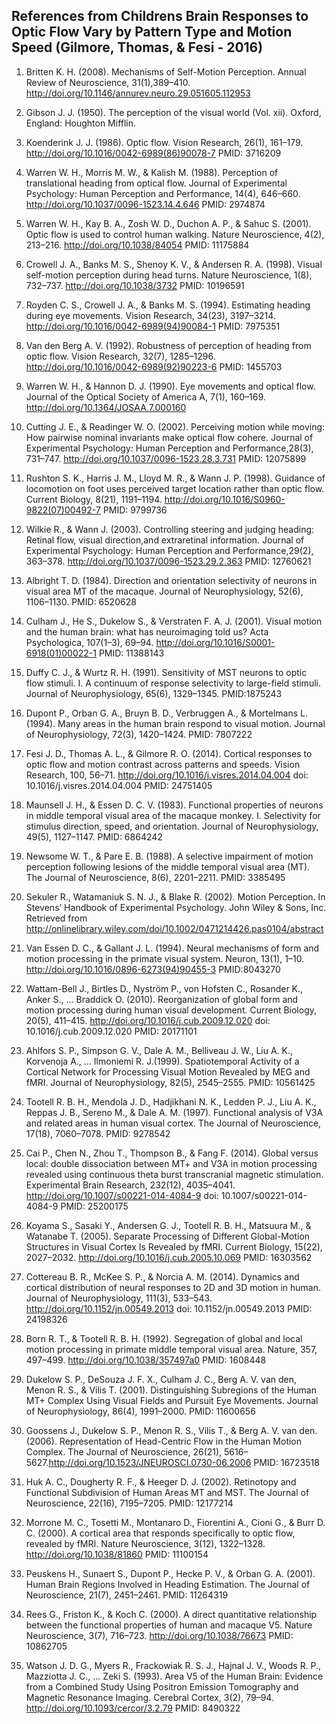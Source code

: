 ## References from Childrens Brain Responses to Optic Flow Vary by Pattern Type and Motion Speed (Gilmore, Thomas, & Fesi - 2016)
1. Britten K. H. (2008). Mechanisms of Self-Motion Perception. Annual Review of Neuroscience, 31(1),389–410. http://doi.org/10.1146/annurev.neuro.29.051605.112953

2. Gibson J. J. (1950). The perception of the visual world (Vol. xii). Oxford, England: Houghton Mifflin.

3. Koenderink J. J. (1986). Optic flow. Vision Research, 26(1), 161–179. http://doi.org/10.1016/0042-6989(86)90078-7 PMID: 3716209

4. Warren W. H., Morris M. W., & Kalish M. (1988). Perception of translational heading from optical flow. Journal of Experimental Psychology: Human Perception and Performance, 14(4), 646–660. http://doi.org/10.1037/0096-1523.14.4.646 PMID: 2974874

5. Warren W. H., Kay B. A., Zosh W. D., Duchon A. P., & Sahuc S. (2001). Optic flow is used to control human walking. Nature Neuroscience, 4(2), 213–216. http://doi.org/10.1038/84054 PMID: 11175884

6. Crowell J. A., Banks M. S., Shenoy K. V., & Andersen R. A. (1998). Visual self-motion perception during head turns. Nature Neuroscience, 1(8), 732–737. http://doi.org/10.1038/3732 PMID: 10196591

7. Royden C. S., Crowell J. A., & Banks M. S. (1994). Estimating heading during eye movements. Vision Research, 34(23), 3197–3214. http://doi.org/10.1016/0042-6989(94)90084-1 PMID: 7975351

8. Van den Berg A. V. (1992). Robustness of perception of heading from optic flow. Vision Research, 32(7), 1285–1296. http://doi.org/10.1016/0042-6989(92)90223-6 PMID: 1455703

9. Warren W. H., & Hannon D. J. (1990). Eye movements and optical flow. Journal of the Optical Society of America A, 7(1), 160–169. http://doi.org/10.1364/JOSAA.7.000160

10. Cutting J. E., & Readinger W. O. (2002). Perceiving motion while moving: How pairwise nominal invariants make optical flow cohere. Journal of Experimental Psychology: Human Perception and Performance,28(3), 731–747. http://doi.org/10.1037/0096-1523.28.3.731 PMID: 12075899

11. Rushton S. K., Harris J. M., Lloyd M. R., & Wann J. P. (1998). Guidance of locomotion on foot uses perceived target location rather than optic flow. Current Biology, 8(21), 1191–1194. http://doi.org/10.1016/S0960-9822(07)00492-7 PMID: 9799736

12. Wilkie R., & Wann J. (2003). Controlling steering and judging heading: Retinal flow, visual direction,and extraretinal information. Journal of Experimental Psychology: Human Perception and Performance,29(2), 363–378. http://doi.org/10.1037/0096-1523.29.2.363 PMID: 12760621

13. Albright T. D. (1984). Direction and orientation selectivity of neurons in visual area MT of the macaque. Journal of Neurophysiology, 52(6), 1106–1130. PMID: 6520628
14. Culham J., He S., Dukelow S., & Verstraten F. A. J. (2001). Visual motion and the human brain: what has neuroimaging told us? Acta Psychologica, 107(1–3), 69–94. http://doi.org/10.1016/S0001-6918(01)00022-1 PMID: 11388143

15. Duffy C. J., & Wurtz R. H. (1991). Sensitivity of MST neurons to optic flow stimuli. I. A continuum of response selectivity to large-field stimuli. Journal of Neurophysiology, 65(6), 1329–1345. PMID:1875243

16. Dupont P., Orban G. A., Bruyn B. D., Verbruggen A., & Mortelmans L. (1994). Many areas in the human brain respond to visual motion. Journal of Neurophysiology, 72(3), 1420–1424. PMID: 7807222

17. Fesi J. D., Thomas A. L., & Gilmore R. O. (2014). Cortical responses to optic flow and motion contrast across patterns and speeds. Vision Research, 100, 56–71. http://doi.org/10.1016/j.visres.2014.04.004 doi: 10.1016/j.visres.2014.04.004 PMID: 24751405

18. Maunsell J. H., & Essen D. C. V. (1983). Functional properties of neurons in middle temporal visual area of the macaque monkey. I. Selectivity for stimulus direction, speed, and orientation. Journal of Neurophysiology, 49(5), 1127–1147. PMID: 6864242

19. Newsome W. T., & Pare E. B. (1988). A selective impairment of motion perception following lesions of the middle temporal visual area (MT). The Journal of Neuroscience, 8(6), 2201–2211. PMID: 3385495

20. Sekuler R., Watamaniuk S. N. J., & Blake R. (2002). Motion Perception. In Stevens’ Handbook of Experimental Psychology. John Wiley & Sons, Inc. Retrieved from http://onlinelibrary.wiley.com/doi/10.1002/0471214426.pas0104/abstract

21. Van Essen D. C., & Gallant J. L. (1994). Neural mechanisms of form and motion processing in the primate visual system. Neuron, 13(1), 1–10. http://doi.org/10.1016/0896-6273(94)90455-3 PMID:8043270

22. Wattam-Bell J., Birtles D., Nyström P., von Hofsten C., Rosander K., Anker S., ... Braddick O. (2010). Reorganization of global form and motion processing during human visual development. Current Biology,
20(5), 411–415. http://doi.org/10.1016/j.cub.2009.12.020 doi: 10.1016/j.cub.2009.12.020 PMID:
20171101

23. Ahlfors S. P., Simpson G. V., Dale A. M., Belliveau J. W., Liu A. K., Korvenoja A., ... Ilmoniemi R. J.(1999). Spatiotemporal Activity of a Cortical Network for Processing Visual Motion Revealed by MEG and fMRI. Journal of Neurophysiology, 82(5), 2545–2555. PMID: 10561425

24. Tootell R. B. H., Mendola J. D., Hadjikhani N. K., Ledden P. J., Liu A. K., Reppas J. B., Sereno M., & Dale A. M. (1997). Functional analysis of V3A and related areas in human visual cortex. The Journal of Neuroscience, 17(18), 7060–7078. PMID: 9278542

25. Cai P., Chen N., Zhou T., Thompson B., & Fang F. (2014). Global versus local: double dissociation between MT+ and V3A in motion processing revealed using continuous theta burst transcranial magnetic stimulation. Experimental Brain Research, 232(12), 4035–4041. http://doi.org/10.1007/s00221-014-4084-9 doi: 10.1007/s00221-014-4084-9 PMID: 25200175

26. Koyama S., Sasaki Y., Andersen G. J., Tootell R. B. H., Matsuura M., & Watanabe T. (2005). Separate Processing of Different Global-Motion Structures in Visual Cortex Is Revealed by fMRI. Current Biology, 15(22), 2027–2032. http://doi.org/10.1016/j.cub.2005.10.069 PMID: 16303562

27. Cottereau B. R., McKee S. P., & Norcia A. M. (2014). Dynamics and cortical distribution of neural responses to 2D and 3D motion in human. Journal of Neurophysiology, 111(3), 533–543. http://doi.org/10.1152/jn.00549.2013 doi: 10.1152/jn.00549.2013 PMID: 24198326

28. Born R. T., & Tootell R. B. H. (1992). Segregation of global and local motion processing in primate middle temporal visual area. Nature, 357, 497–499. http://doi.org/10.1038/357497a0 PMID: 1608448

29. Dukelow S. P., DeSouza J. F. X., Culham J. C., Berg A. V. van den, Menon R. S., & Vilis T. (2001). Distinguishing Subregions of the Human MT+ Complex Using Visual Fields and Pursuit Eye Movements. Journal of Neurophysiology, 86(4), 1991–2000. PMID: 11600656

30. Goossens J., Dukelow S. P., Menon R. S., Vilis T., & Berg A. V. van den. (2006). Representation of Head-Centric Flow in the Human Motion Complex. The Journal of Neuroscience, 26(21), 5616–5627.http://doi.org/10.1523/JNEUROSCI.0730-06.2006 PMID: 16723518

31. Huk A. C., Dougherty R. F., & Heeger D. J. (2002). Retinotopy and Functional Subdivision of Human Areas MT and MST. The Journal of Neuroscience, 22(16), 7195–7205. PMID: 12177214

32. Morrone M. C., Tosetti M., Montanaro D., Fiorentini A., Cioni G., & Burr D. C. (2000). A cortical area that responds specifically to optic flow, revealed by fMRI. Nature Neuroscience, 3(12), 1322–1328. http://doi.org/10.1038/81860 PMID: 11100154

33. Peuskens H., Sunaert S., Dupont P., Hecke P. V., & Orban G. A. (2001). Human Brain Regions Involved in Heading Estimation. The Journal of Neuroscience, 21(7), 2451–2461. PMID: 11264319

34. Rees G., Friston K., & Koch C. (2000). A direct quantitative relationship between the functional properties of human and macaque V5. Nature Neuroscience, 3(7), 716–723. http://doi.org/10.1038/76673 PMID: 10862705

35. Watson J. D. G., Myers R., Frackowiak R. S. J., Hajnal J. V., Woods R. P., Mazziotta J. C., ... Zeki S. (1993). Area V5 of the Human Brain: Evidence from a Combined Study Using Positron Emission Tomography and Magnetic Resonance Imaging. Cerebral Cortex, 3(2), 79–94. http://doi.org/10.1093/cercor/3.2.79 PMID: 8490322